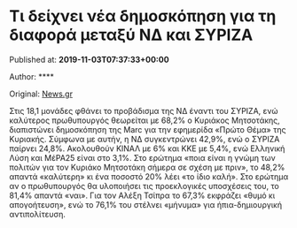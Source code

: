 
# Τι δείχνει νέα δημοσκόπηση για τη διαφορά μεταξύ ΝΔ και ΣΥΡΙΖΑ

Published at: **2019-11-03T07:37:33+00:00**

Author: ****

Original: [News.gr](https://www.news.gr/politikh/article/2017112/ti-dichni-nea-dimoskopisi-gia-ti-diafora-metaxi-nd-ke-siriza-3.html)

Στις 18,1 μονάδες φθάνει το προβάδισμα της ΝΔ έναντι του ΣΥΡΙΖΑ, ενώ καλύτερος πρωθυπουργός θεωρείται με 68,2% ο Κυριάκος Μητσοτάκης, διαπιστώνει δημοσκόπηση της Marc για την εφημερίδα «Πρώτο Θέμα» της Κυριακής.
Σύμφωνα με αυτήν, η ΝΔ συγκεντρώνει 42,9%, ενώ ο ΣΥΡΙΖΑ παίρνει 24,8%. Ακολουθούν ΚΙΝΑΛ με 6% και ΚΚΕ με 5,4%, ενώ Ελληνική Λύση και ΜέΡΑ25 είναι στο 3,1%.
Στο ερώτημα «ποια είναι η γνώμη των πολιτών για τον Κυριάκο Μητσοτάκη σήμερα σε σχέση με πριν», το 48,2% απαντά «καλύτερη» κι ένα ποσοστό 20% λέει «το ίδιο καλή». Στο ερώτημα αν ο πρωθυπουργός θα υλοποιήσει τις προεκλογικές υποσχέσεις του, το 81,4% απαντά «ναι».
Για τον Αλέξη Τσίπρα το 67,3% εκφράζει «θυμό κι απογοήτευση», ενώ το 76,1% του στέλνει «μήνυμα» για ήπια-δημιουργική αντιπολίτευση.
